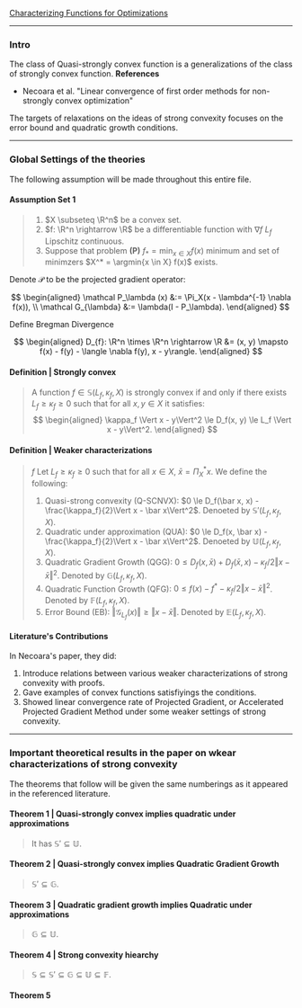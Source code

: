 [Characterizing Functions for Optimizations](Background/Characterizing%20Functions%20for%20Optimizations.md)


---
### **Intro**

The class of Quasi-strongly convex function is a generalizations of the class of strongly convex function. 
**References**
- Necoara et al. "Linear convergence of first order methods for non-strongly convex optimization"

The targets of relaxations on the ideas of strong convexity focuses on the error bound and quadratic growth conditions. 

---
### **Global Settings of the theories**

The following assumption will be made throughout this entire file. 


#### **Assumption Set 1**
> 1. $X \subseteq \R^n$ be a convex set. 
> 2. $f: \R^n \rightarrow \R$ be a differentiable function with $\nabla f$ $L_f$ Lipschitz continuous. 
> 3. Suppose that problem **(P)** $f_* = \min_{x \in X} f(x)$ minimum and set of minimzers $X^* = \argmin{x \in X} f(x)$ exists. 


Denote $\mathcal P$ to be the projected gradient operator: 

$$
\begin{aligned}
    \mathcal P_\lambda (x) &:= \Pi_X(x - \lambda^{-1} \nabla f(x)), 
    \\
    \mathcal G_{\lambda} &:= \lambda(I - P_\lambda). 
\end{aligned}
$$

Define Bregman Divergence 

$$
\begin{aligned}
    D_{f}: \R^n \times \R^n \rightarrow \R &= 
    (x, y) \mapsto f(x) - f(y) - \langle \nabla f(y), x - y\rangle. 
\end{aligned}
$$

#### **Definition | Strongly convex**
> A function $f \in \mathbb S(L_f, \kappa_f, X)$ is strongly convex if and only if there exists $L_f \ge \kappa_f \ge 0$ such that for all $x, y \in X$ it satisfies: 
> $$
> \begin{aligned}
>   \kappa_f \Vert x - y\Vert^2 \le D_f(x, y) \le L_f \Vert x - y\Vert^2. 
> \end{aligned}
> $$

#### **Definition | Weaker characterizations**
> $f$ Let $L_f \ge \kappa_f \ge 0$ such that for all $x \in X$, $\bar x = \Pi_X^* x$. 
> We define the following: 
> 1. Quasi-strong convexity (Q-SCNVX): $0 \le D_f(\bar x, x) - \frac{\kappa_f}{2}\Vert x - \bar x\Vert^2$. Denoeted by $\mathbb S'(L_f, \kappa_f, X)$. 
> 2. Quadratic under approximation (QUA): $0 \le D_f(x, \bar x) - \frac{\kappa_f}{2}\Vert x - \bar x\Vert^2$. Denoeted by $\mathbb U(L_f, \kappa_f, X)$. 
> 3. Quadratic Gradient Growth (QGG): $0\le D_f(x, \bar x) + D_f(\bar x, x) - \kappa_f/2\Vert x - \bar x\Vert^2$. Denoted by $\mathbb G(L_f, \kappa_f, X)$. 
> 4. Quadratic Function Growth (QFG): $0 \le f(x) - f^* - \kappa_f/2\Vert x - \bar x\Vert^2$. Denoted by $\mathbb F(L_f, \kappa_f, X)$. 
> 5. Error Bound (EB): $\Vert \mathcal G_{L_f}(x)\Vert \ge \Vert x - \bar x\Vert$. Denoted by $\mathbb E(L_f, \kappa_f, X)$. 


#### **Literature's Contributions**
In Necoara's paper, they did: 
1. Introduce relations between various weaker characterizations of strong convexity with proofs. 
2. Gave examples of convex functions satisfiyings the conditions. 
3. Showed linear convergence rate of Projected Gradient, or Accelerated Projected Gradient Method under some weaker settings of strong convexity. 

---

### **Important theoretical results in the paper on wkear characterizations of strong convexity**

The theorems that follow will be given the same numberings as it appeared in the referenced literature. 

#### **Theorem 1 | Quasi-strongly convex implies quadratic under approximations**
> It has $\mathbb S'\subseteq \mathbb U$. 

#### **Theorem 2 | Quasi-strongly convex implies Quadratic Gradient Growth**
> $\mathbb S' \subseteq \mathbb G$. 

#### **Theorem 3 | Quadratic gradient growth implies Quadratic under approximations**
> $\mathbb G \subseteq \mathbb U$. 

#### **Theorem 4 | Strong convexity hiearchy**
> $\mathbb S \subseteq \mathbb S' \subseteq \mathbb G \subseteq \mathbb U \subseteq \mathbb F$. 

#### **Theorem 5**



